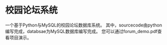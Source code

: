 # 校园论坛系统
一个基于Python与MySQL的校园论坛数据库系统。
其中，sourcecode由python编写完成，databsae为MySQL数据库编写完成。
您可以通过forum_demo.pdf查看项目演示。
